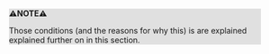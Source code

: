 <div style="margin:2em; background-color: #e0e0e0;">

<strong>⚠️NOTE️️️⚠️</strong>

Those conditions (and the reasons for why this) is are explained explained further on in this section.
</div>

